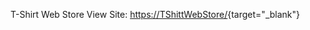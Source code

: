 T-Shirt Web Store
View Site: [https://TShittWebStore/](https://643355f1db504a114736d6a7--beautiful-entremet-97fe41.netlify.app/){target="_blank"}
